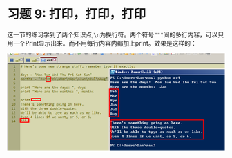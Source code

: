 # 习题 9: 打印，打印，打印

这一节的练习学到了两个知识点,```\n```为换行符。两个符号```"""```间的多行内容，可以只用一个Print显示出来。而不用每行内容内都加上print。效果是这样的：

![](ex91.png)